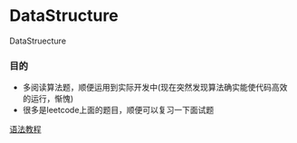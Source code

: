 # DataStructure
DataStruecture
### 目的
* 多阅读算法题，顺便运用到实际开发中(现在突然发现算法确实能使代码高效的运行，惭愧)
* 很多是leetcode上面的题目，顺便可以复习一下面试题

[语法教程](https://www.cnblogs.com/shiy/p/6526868.html)
